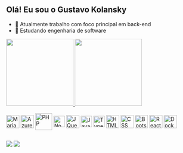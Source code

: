 ## Olá! Eu sou o Gustavo Kolansky

- 🔭 Atualmente trabalho com foco principal em back-end
- 🌱 Estudando engenharia de software

<div>
  <a href="https://github.com/kolansky-developer">
  <img height="180em" src="https://github-readme-stats.vercel.app/api?username=kolansky-developer&show_icons=true&theme=dracula&iclude_all_commits=true&count_private=true"/>
  <img height="180em" src="https://github-readme-stats.vercel.app/api/top-langs/?username=kolansky-developer&layout=compact&langs_count=16&theme=dracula">
</div>

<div style="display: inline-block;"><br>
  <img align="center" height="35" alt="MariaDB" src="https://cdn.jsdelivr.net/gh/devicons/devicon@latest/icons/mariadb/mariadb-original.svg" />
  <img align="center" height="35" alt="Azure" src="https://cdn.jsdelivr.net/gh/devicons/devicon@latest/icons/azure/azure-original.svg" />
  <img align="center" height="45" alt="PHP" src="https://cdn.jsdelivr.net/gh/devicons/devicon@latest/icons/php/php-original.svg" />
  <img align="center" height="30" alt="NodeJS" src="https://cdn.jsdelivr.net/gh/devicons/devicon@latest/icons/nodejs/nodejs-original.svg" />
  <img align="center" height="35" alt="JQuery" src="https://cdn.jsdelivr.net/gh/devicons/devicon@latest/icons/jquery/jquery-original.svg" />
  <img align="center" height="30" alt="Javascript" src="https://cdn.jsdelivr.net/gh/devicons/devicon@latest/icons/javascript/javascript-original.svg" />
  <img align="center" height="30" alt="Typescript" src="https://cdn.jsdelivr.net/gh/devicons/devicon@latest/icons/typescript/typescript-original.svg" />
  <img align="center" height="35" alt="HTML" src="https://cdn.jsdelivr.net/gh/devicons/devicon@latest/icons/html5/html5-original.svg" />
  <img align="center" height="35" alt="CSS" src="https://cdn.jsdelivr.net/gh/devicons/devicon@latest/icons/css3/css3-original-wordmark.svg" />
  <img align="center" height="35" alt="Bootstrap" src="https://cdn.jsdelivr.net/gh/devicons/devicon@latest/icons/bootstrap/bootstrap-original.svg" />
  <img align="center" height="35" alt="React" src="https://cdn.jsdelivr.net/gh/devicons/devicon@latest/icons/react/react-original.svg" />
  <img align="center" height="35" alt="Docker" src="https://cdn.jsdelivr.net/gh/devicons/devicon@latest/icons/docker/docker-original.svg" />
</div>

##

<div>
  <a href="mailto:kolansky.developer@gmail.com"><img src="https://img.shields.io/badge/-Gmail-%23333?style=for-the-badge&logo=gmail&logoColor=white" target="_BLANK" /></a>
  <a href="https://www.linkedin.com/in/gustavo-kolansky-853711371" target="_BLANK"><img src="https://img.shields.io/badge/LinkedIn-0077B5?style=for-the-badge&logo=linkedin&logoColor=white" /></a>

  <!-- ![Snake animation](https://github.com/kolansky-developer/kolansky-developer/blob/output/github-contribution-grid-snake.svg) -->
</div>

